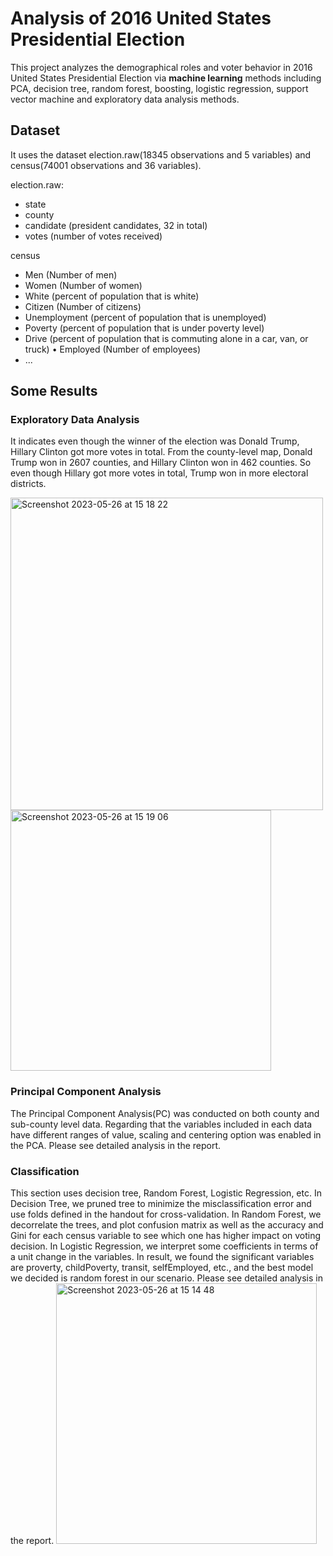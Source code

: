 # Analysis of 2016 United States Presidential Election

This project analyzes the demographical roles and voter behavior in 2016 United States Presidential Election via **machine learning** methods including PCA, decision tree, random forest, boosting, logistic regression, support vector machine and exploratory data analysis methods. 

## Dataset

It uses the dataset election.raw(18345 observations and 5 variables) and census(74001 observations and 36 variables).

election.raw:
* state
* county 
* candidate (president candidates, 32 in total)
* votes (number of votes received)

census
* Men (Number of men)
* Women (Number of women)
* White (percent of population that is white)
* Citizen (Number of citizens)
* Unemployment (percent of population that is unemployed)
* Poverty (percent of population that is under poverty level)
* Drive (percent of population that is commuting alone in a car, van, or truck) • Employed (Number of employees)
* ...

## Some Results
### Exploratory Data Analysis
It indicates even though the winner of the election was Donald Trump, Hillary Clinton got more votes in total. From the county-level map, Donald Trump won in 2607 counties, and Hillary Clinton won in 462 counties. So even though Hillary got more votes in total, Trump won in more electoral districts. 

<img width="500" alt="Screenshot 2023-05-26 at 15 18 22" src="https://github.com/MeiyuLiT/Analysis-of-2016-United-States-Presidential-Election/assets/75913591/a8cb8d2a-b8a3-42ce-8a54-55e014850e15">
<img width="417" alt="Screenshot 2023-05-26 at 15 19 06" src="https://github.com/MeiyuLiT/Analysis-of-2016-United-States-Presidential-Election/assets/75913591/ab319442-9461-40c5-8d3c-b0dc66316860">

### Principal Component Analysis
The Principal Component Analysis(PC) was conducted on both county and sub-county level data. Regarding that the variables included in each data have different ranges of value, scaling and centering option was enabled in the PCA. Please see detailed analysis in the report.

### Classification
This section uses decision tree, Random Forest, Logistic Regression, etc. In Decision Tree, we pruned tree to minimize the misclassification error and use folds defined in the handout for cross-validation. In Random Forest, we decorrelate the trees, and plot confusion matrix as well as the accuracy and Gini for each census variable to see which one has higher impact on voting decision. In Logistic Regression, we interpret some coefficients in terms of a unit change in the variables. In result, we found the significant variables are proverty, childPoverty, transit, selfEmployed, etc., and the best model we decided is random forest in our scenario. Please see detailed analysis in the report.
<img width="417" alt="Screenshot 2023-05-26 at 15 14 48" src="https://github.com/MeiyuLiT/Analysis-of-2016-United-States-Presidential-Election/assets/75913591/4253793e-0198-4425-adce-34ad92806223">



